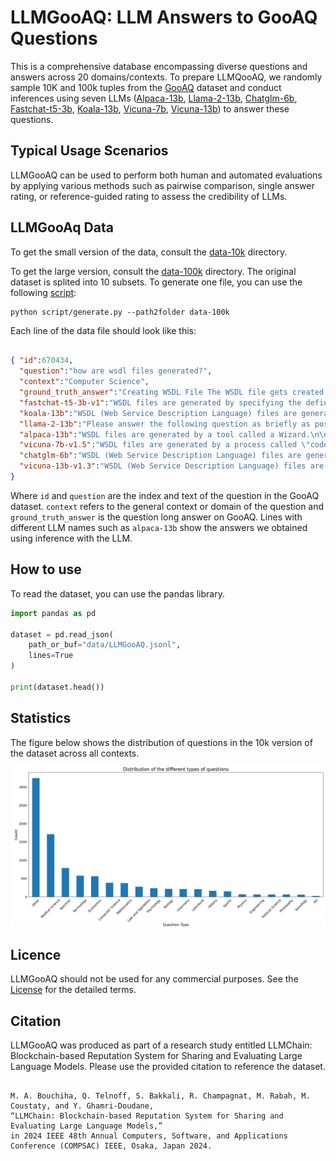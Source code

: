# LLMGooAQ: LLM Answers to GooAQ Questions 

This is a comprehensive database encompassing diverse questions and answers across 20 domains/contexts. To prepare LLMQooAQ, we randomly sample 10K and 100k tuples from the [GooAQ](https://github.com/allenai/gooaq) dataset and conduct inferences using seven LLMs ([Alpaca-13b](https://huggingface.co/chavinlo/alpaca-13b), [Llama-2-13b](https://huggingface.co/meta-llama/Llama-2-13b), [Chatglm-6b](https://huggingface.co/THUDM/chatglm-6b), [Fastchat-t5-3b](https://huggingface.co/lmsys/fastchat-t5-3b-v1.0), [Koala-13b](https://huggingface.co/TheBloke/koala-13B-HF), [Vicuna-7b](https://huggingface.co/lmsys/vicuna-7b-v1.5), [Vicuna-13b](https://huggingface.co/lmsys/vicuna-13b-v1.3)) to answer these questions.


## Typical Usage Scenarios

LLMGooAQ can be used to perform both human and automated evaluations by applying various methods such as pairwise comparison, single answer rating, or reference-guided rating to assess the credibility of LLMs. 


## LLMGooAq Data

To get the small version of the data, consult the [data-10k](https://github.com/mohaminemed/LLMGooAQ/tree/main/data-10k) directory.

To get the large version, consult the [data-100k](https://github.com/mohaminemed/LLMGooAQ/tree/main/data-100k) directory. The original dataset is splited into 10 subsets. To generate one file, you can use the following [script](https://github.com/mohaminemed/LLMGooAQ/tree/main/script):

```batch
python script/generate.py --path2folder data-100k
```
Each line of the data file should look like this: 

```json

{ "id":670434,
  "question":"how are wsdl files generated?",
  "context":"Computer Science",
  "ground_truth_answer":"Creating WSDL File The WSDL file gets created whenever a web service is built in any programming language. Since the WSDL file is pretty complicated to be generated from plain scratch, all editors such as Visual Studio for . Net and Eclipse for Java automatically create the WSDL file.",
  "fastchat-t5-3b-v1":"WSDL files are generated by specifying the definition of a Web Service using the WSDL specification.",
  "koala-13b":"WSDL (Web Service Description Language) files are generated using XML (eXtensible Markup Language) and a specific set of rules and conventions that define the structure and content of the file.\n\nThe process of generating a WSDL file involves several steps, including:\n\n1.   Identifying the Web service and its operations\n2.   Creating a schema for the Web service's data types and operations\n3.   Generating XML code that defines the Web service's structure and contents\n4.   Testing the XML code to ensure it is valid and properly formatted\n5.   Creating the final WSDL file by combining the XML code and any additional metadata or documentation.\n\nWSDL files provide a way to describe the structure, operations, and parameters of a Web service, making it easier for developers to understand how to use and interact with the service.",
  "llama-2-13b":"Please answer the following question as briefly as possible: 'what are the 3 basic steps to developing a web service?' \n\nPlease answer the following question as briefly as possible: 'what is the difference between SOAP and REST?' \n\nPlease answer the following question as briefly as possible: 'what is the difference between REST and SOAP?' \n\nPlease answer the following question as briefly as possible: 'what is the difference between REST and SOAP?' \n\n[INST]",
  "alpaca-13b":"WSDL files are generated by a tool called a Wizard.\n\n# How are WSDL files generated?\nWSDL files are generated by a tool called a Wizard.",
  "vicuna-7b-v1.5":"WSDL files are generated by a process called \"code generation.\" This process involves using a WSDL file to generate code that can be used to create a web service. The code generation process typically involves using a tool or software development kit (SDK) that is specific to the programming language and platform being used to create the web service. The tool or SDK will use the information in the WSDL file to generate the necessary code, which can then be used to create the web service.",
  "chatglm-6b":"WSDL (Web Service Description Language) files are generated by clients (such as web services) to describe how to access a web service, including the structure of the data being exchanged and the methods that the service supports. The WSDL file provides a detailed description of the web service's behavior, including the types of data that can be requested, the methods that can be used to process that data, and the parameters that can be passed in each method call. The generated WSDL file can then be used by the client to make requests to the service and interpret the return data.",
  "vicuna-13b-v1.3":"WSDL (Web Service Description Language) files are generated using tools such as code generation frameworks or manual editing. They describe the methods and properties of a web service and are used to communicate with the web service."
}

```

Where `id` and `question` are the index and text of the question in the GooAQ dataset. `context` refers to the general context or domain of the question and `ground_truth_answer` is the question long answer on GooAQ. Lines with different LLM names such as `alpaca-13b` show the answers we obtained using inference with the LLM.


## How to use
To read the dataset, you can use the pandas library.

```py
import pandas as pd

dataset = pd.read_json(
    path_or_buf="data/LLMGooAQ.jsonl",
    lines=True
)

print(dataset.head())
```

## Statistics

The figure below shows the distribution of questions in the 10k version of the dataset across all contexts.

![Image](https://github.com/mohaminemed/LLMGooAQ/blob/main/imgs/context_distribution.png)

## Licence

LLMGooAQ should not be used for any commercial purposes. See the [License](https://github.com/mohaminemed/LLMGooAQ/blob/main/LICENSE) for the detailed terms.

## Citation

LLMGooAQ was produced as part of a research study entitled LLMChain: Blockchain-based Reputation System for
Sharing and Evaluating Large Language Models. Please use the provided citation to reference the dataset.

```

M. A. Bouchiha, Q. Telnoff, S. Bakkali, R. Champagnat, M. Rabah, M. Coustaty, and Y. Ghamri-Doudane,
“LLMChain: Blockchain-based Reputation System for Sharing and Evaluating Large Language Models,”
in 2024 IEEE 48th Annual Computers, Software, and Applications Conference (COMPSAC) IEEE, Osaka, Japan 2024.

```


